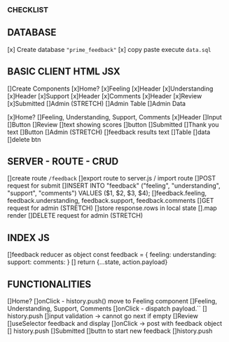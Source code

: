 ### CHECKLIST ###

## DATABASE
[x] Create database `"prime_feedback"`
[x] copy paste execute `data.sql`

## BASIC CLIENT HTML JSX
[]Create Components
    [x]Home?
    [x]Feeling
        [x]Header
    [x]Understanding
        [x]Header
    [x]Support
        [x]Header
    [x]Comments
        [x]Header
    [x]Review
    [x]Submitted
    []Admin (STRETCH)
        []Admin Table
            []Admin Data

[x]Home?
[]Feeling, Understanding, Support, Comments
    [x]Header
    []Input
    []Button
[]Review
    []text showing scores
    []button
[]Submitted
    []Thank you text
    []Button
[]Admin (STRETCH)
    []feedback results text
    []Table
        []data
        []delete btn


## SERVER - ROUTE - CRUD
[]create route `/feedback`
[]export route to server.js / import route
[]POST request for submit
    []INSERT INTO "feedback" ("feeling", "understanding", "support", "comments")
    VALUES ($1, $2, $3, $4);
    []feedback.feeling, 
        feedback.understanding, 
        feedback.support, 
        feedback.comments
[]GET request for admin (STRETCH)
    []store response.rows in local state
    [].map render
[]DELETE request for admin (STRETCH)

## INDEX JS
[]feedback reducer as object
    const feedback = {
        feeling:
        understanding:
        support:
        comments:
    }
[] return {...state, action.payload}

## FUNCTIONALITIES
[]Home?
    []onClick - history.push() move to Feeling component
[]Feeling, Understanding, Support, Comments
    []onClick - dispatch payload.``
    [] history.push
    []input validation -> cannot go next if empty
[]Review
    []useSelector feedback and display
    []onClick -> post with feedback object
    [] history.push
[]Submitted
    []buttn to start new feedback
    []history.push